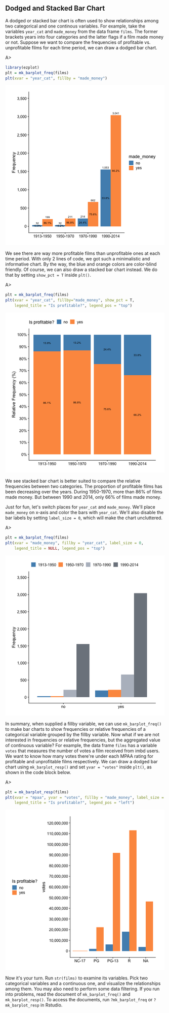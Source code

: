 ## Dodged and Stacked Bar Chart

A dodged or stacked bar chart is often used to show relationships among two 
categorical and one continous variables. For example, take the variables 
`year_cat` and `made_money` from the data frame `films`. The former brackets 
years into four categories and the latter flags if a film made money or not. 
Suppose we want to compare the frequencies of profitable vs. 
unprofitable films for each time period, we can draw a dodged bar chart.

A>
```r
library(ezplot)
plt = mk_barplot_freq(films)
plt(xvar = "year_cat", fillby = "made_money")
```

![Number of Profitable vs. Unprofitable Films for Each Time Period](images/barplot_dodged-1.png)
 
We see there are way more profitable films than unprofitable ones at each time 
period. With only 2 lines of code, we got such a minimalistic and informative 
chart. By the way, the blue and orange colors are color-blind friendly. 
Of course, we can also draw a stacked bar chart instead. We do that by setting
`show_pct = T` inside `plt()`.

A>
```r
plt = mk_barplot_freq(films)
plt(xvar = "year_cat", fillby="made_money", show_pct = T, 
    legend_title = "Is profitable?", legend_pos = "top")
```

![Percents of Profitable vs. Unprofitable Films for Each Time Period](images/barplot_stacked-1.png)

We see stacked bar chart is better suited to compare the relative frequencies
between two categories. The proportion of profitable films has been decreasing
over the years. During 1950-1970, more than 86% of films made money. But between
1990 and 2014, only 66% of films made money. 

Just for fun, let's switch places for `year_cat` and `made_money`. We'll place
`made_money` on x-axis and color the bars with `year_cat`. We'll also disable
the bar labels by setting `label_size = 0`, which will make the chart uncluttered.

A>
```r
plt = mk_barplot_freq(films)
plt(xvar = "made_money", fillby = "year_cat", label_size = 0,
    legend_title = NULL, legend_pos = "top")
```

![Number of Films at Each Period between Profitable and Unprofitable Films](images/barplot_dodged_p2-1.png)

In summary, when supplied a fillby variable, we can use `mk_barplot_freq()` to 
make bar charts to show frequencies or relative frequencies of a categorical 
variable grouped by the fillby variable. Now what if we are not interested in
frequencies or relative frequencies, but the aggregated value of continuous 
variable? For example, the data frame `films` has a variable `votes` that 
measures the number of votes a film received from imbd users. We want to know
how many votes there're under each MPAA rating for profitable and unprofitable
films respectively. We can draw a dodged bar chart using `mk_barplot_resp()` and
set `yvar = "votes"` inside `plt()`, as shown in the code block below. 

A>
```r
plt = mk_barplot_resp(films)
plt(xvar = "mpaa", yvar = "votes", fillby = "made_money", label_size = 0,
    legend_title = "Is profitable?", legend_pos = "left")
```

![Votes of Profitable and Unprofitable Films for each MAPP rating](images/barplot_dodged_p3-1.png)

Now it's your turn. Run `str(films)` to examine its variables. Pick two 
categorical variables and a continuous one, and visualize the relationships 
among them. You may also need to perform some data filtering. If you run into 
problems, read the document of `mk_barplot_freq()` and `mk_barplot_resp()`. 
To access the documents, run `?mk_barplot_freq` or `?mk_barplot_resp` in Rstudio.
